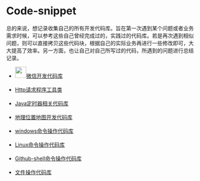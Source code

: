 ﻿# Code-snippet
总的来说，想记录收集自己的所有开发代码库。旨在第一次遇到某个问题或者业务需求时候，可以参考这些自己曾经完成过的，实践过的代码库。若是再次遇到相似问题，则可以直接拷贝这些代码块，根据自己的实际业务再进行一些修改即可，大大提高了效率。另一方面，也让自己对自己所写过的代码，所遇到的问题进行总结记录。<br>

* <img src="https://timgsa.baidu.com/timg?image&quality=80&size=b9999_10000&sec=1493465887052&di=1d744b3da0ab0e3ea6ef6a5856d78a98&imgtype=0&src=http%3A%2F%2Fimg.zcool.cn%2Fcommunity%2F01da9955da9dd46ac7251df86b278e.jpg" width="30" height = "30"/>[微信开发代码库](https://github.com/arden2600/Code-snippet/blob/master/wechat-snippet.md)<br><br>
* [Http请求程序工具类](https://github.com/arden2600/Code-snippet/blob/master/http_utils.md)<br><br>
* [Java定时器相关代码库](https://github.com/arden2600/Code-snippet/blob/master/java_timers.md)<br><br>
* [地理位置地图开发代码库](https://github.com/arden2600/Code-snippet/blob/master/location_map.md)<br><br>
* [windows命令操作代码库](https://github.com/arden2600/Code-snippet/blob/master/windows.md)<br><br>
* [Linux命令操作代码库](https://github.com/arden2600/Code-snippet/blob/master/linux_cm.md)<br><br>
* [Github-shell命令操作代码库](https://github.com/arden2600/Code-snippet/blob/master/gitshell-command.md)<br><br>
* [文件操作代码库](https://github.com/arden2600/Code-snippet/blob/master/File_Op.md)<br><br>
